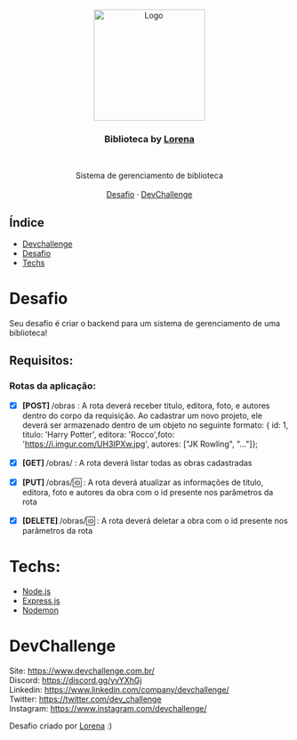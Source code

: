 <br />
<p align="center">
    <img src="https://i.pinimg.com/originals/dd/64/da/dd64da585bc57cb05e5fd4d8ce873f57.png" alt="Logo" width="200">

  <h3 align="center">Biblioteca by <a href="https://github.com/Lorenalgm">Lorena</a></h3>
 <br />
  <p align="center">
     Sistema de gerenciamento de biblioteca
       <br />
    <br />
    <a href="https://github.com/devchallenge-io/biblioteca-backend">Desafio</a>
    ·
    <a href="https://www.devchallenge.com.br/">DevChallenge</a>
  </p>
</p>

## Índice

* [Devchallenge](#devchallenge) 
* [Desafio](#desafio)
* [Techs](#techs)

# Desafio
Seu desafio é criar o backend para um sistema de gerenciamento de uma biblioteca!

## Requisitos:
### Rotas da aplicação:
- [x] <b>[POST] </b> /obras :  A rota deverá receber titulo, editora, foto, e autores dentro do corpo da requisição. Ao cadastrar um novo projeto, ele deverá ser armazenado dentro de um objeto no seguinte formato: { id: 1, titulo: 'Harry Potter', editora: 'Rocco',foto: 'https://i.imgur.com/UH3IPXw.jpg', autores: ["JK Rowling", "..."]};<br><br>
- [x] <b>[GET] </b> /obras/ : A rota deverá listar todas as obras cadastradas<br><br>
- [x] <b>[PUT] </b> /obras/:id: : A rota deverá atualizar as informações de titulo, editora, foto e autores da obra com o id presente nos parâmetros da rota<br><br>
- [x] <b>[DELETE] </b> /obras/:id: : A rota deverá deletar a obra com o id presente nos parâmetros da rota<br>

# Techs: 
- <a href="https://nodejs.org/en/">Node.js<a>
- <a href="https://expressjs.com">Express.js<a>
- <a href="https://www.npmjs.com/package/nodemon">Nodemon<a>

# DevChallenge
Site: https://www.devchallenge.com.br/ <br>
Discord: https://discord.gg/yvYXhGj <br>
Linkedin: https://www.linkedin.com/company/devchallenge/<br>
Twitter: https://twitter.com/dev_challenge<br>
Instagram: https://www.instagram.com/devchallenge/<br>

Desafio criado por  <a href="https://www.linkedin.com/in/lorenagmontes/">Lorena</a> :)
